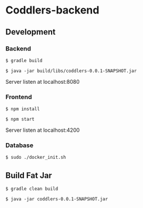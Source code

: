 # Coddlers-backend

## Development

### Backend
```$ gradle build```

```$ java -jar build/libs/coddlers-0.0.1-SNAPSHOT.jar```

Server listen at localhost:8080

### Frontend

```$ npm install```

```$ npm start``` 

Server listen at localhost:4200

### Database 

```$ sudo ./docker_init.sh```

## Build Fat Jar
```$ gradle clean build```

```$ java -jar coddlers-0.0.1-SNAPSHOT.jar```
